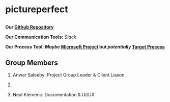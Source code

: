 # pictureperfect
##
       

**Our [Github Repository](https://github.com/soft-eng-practicum/pictureperfect)**

**Our Communication Tools:** *Slack*

**Our Process Tool: _Maybe_ [Microsoft Project](https://products.office.com/en-us/project/project-and-portfolio-management-software) but _potentially_ [Target Process](https://www.targetprocess.com/)**

## Group Members
1. Anwar Saleeby: Project Group Leader & Client Liason

2. 

3. Neal Klemenc: Documentation & UI/UX
